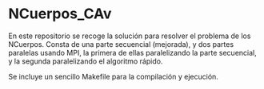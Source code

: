 # NCuerpos_CAv
En este repositorio se recoge la solución para resolver el problema de los NCuerpos. Consta de una parte secuencial (mejorada), y dos partes paralelas usando MPI, la primera de ellas paralelizando la parte secuencial, y la segunda paralelizando el algoritmo rápido.

Se incluye un sencillo Makefile para la compilación y ejecución.
